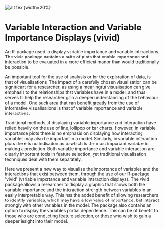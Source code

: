 ![alt text](https://github.com/AlanInglis/vivid/blob/master/badge/vividLogo.png?raw=true){width=20%}


# Variable Interaction and Variable Importance Displays (vivid)

An R-package used to display variable importance and variable interactions. The vivid package contains a suite of plots that enable importance and interaction to be evaluated in a more efficient manor than would traditionally be possible.

An important tool for the use of analysis or for the exploration of data, is that of visualisations. The impact of a carefully chosen visualisation can be significant for a researcher, as using a meaningful visualisation can give emphasis to the relationships that variables have in a model, and thus serves to help the researcher gain a deeper understanding of the behaviour of a model. One such area that can benefit greatly from the use of informative visualisations is that of variable importance and variable interactions.

Traditional methods of displaying variable importance and interaction have relied heavily on the use of line, lollipop or bar charts. However, in variable importance plots there is no emphasis on displaying how interacting variables may also be important in a model. Similarly, in variable interaction plots there is no indication as to which is the most important variable in making a prediction. Both variable importance and variable interaction are clearly important tools in feature selection, yet traditional visualisation techniques deal with them separately. 

Here we present a new way to visualise the importance of variables and the interactions that exist between them, through the use of our R-package 'vivid' (variable importance and variable interaction displays). The vivid package allows a researcher to display a graphic that shows both the variable importance and the interaction strength between variables in an easily interpretable way. This has the added benefit of allowing researchers to identify variables, which may have a low value of importance, but interact strongly with other variables in the model. The package also contains an option to display the variables partial dependence. This can be of benefit to those who are conducting feature selection, or those who wish to gain a deeper insight into their model. 
